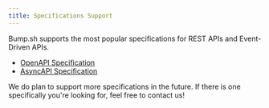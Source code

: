 ```yaml
---
title: Specifications Support
---
```


Bump.sh supports the most popular specifications for REST APIs and Event-Driven APIs.

- [OpenAPI Specification](specifications-support/openapi-support)
- [AsyncAPI Specification](specifications-support/asyncapi-support)

We do plan to support more specifications in the future. If there is one specifically you're looking for, feel free to contact us!
